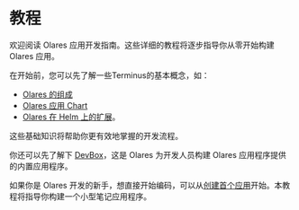 # 教程

欢迎阅读 Olares 应用开发指南。这些详细的教程将逐步指导你从零开始构建 Olares 应用。

在开始前，您可以先了解一些Terminus的基本概念，如：
- [Olares 的组成](../../../manual/architecture.md)
- [Olares 应用 Chart](../../develop/package/chart.md)
- [Olares 在 Helm 上的扩展](../package/extension.md)。

这些基础知识将帮助你更有效地掌握的开发流程。

你还可以先了解下 [DevBox](devbox.md)，这是 Olares 为开发人员构建 Olares 应用程序提供的内置应用程序。

如果你是 Olares 开发的新手，想直接开始编码，可以从[创建首个应用](./note/index.md)开始。本教程将指导你构建一个小型笔记应用程序。

